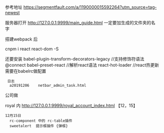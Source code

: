 参考地址  https://segmentfault.com/a/1190000015592264?utm_source=tag-newest

服务器打开  http://127.0.0.1:9999/main_guide.html   一定要加生成的文件夹的名字






搭建webpack 后

  cnpm i react react-dom -S


  还要安装 
    babel-plugin-transform-decorators-legacy //支持修饰符语法 @connect
    babel-preset-react   //解析react语法
    react-hot-loader     //react热更新需要在babelrc做配置




     日志
      a20191206    netbar_admin_task.html

 
 公司做

   royal 内    http://127.0.0.1:9999/royal_account_index.html   【12，15】

    12月15日 
      rc-component 中的 rc-table插件
      sweetalert  提示框插件 {弹框}

